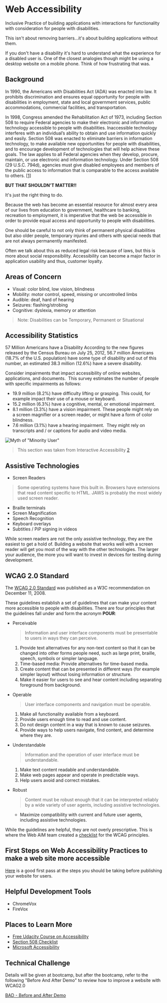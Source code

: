 # Web Accessibility

Inclusive Practice of building applications with interactions for functionality with consideration for people with disabilities.

This isn't about removing barriers…it's about building applications without them.

If you don't have a disability it's hard to understand what the experience for a disabled user is. One of the closest analogies though might be using a desktop website on a mobile phone. Think of how frustrating that was.

## Background
In 1990, the Americans with Disabilities Act (ADA) was enacted into law. It prohibits discrimination and ensures equal opportunity for people with disabilities in employment, state and local government services, public accommodations, commercial facilities, and transportation.

In 1998, Congress amended the Rehabilitation Act of 1973, including Section 508 to require Federal agencies to make their electronic and information technology accessible to people with disabilities. Inaccessible technology interferes with an individual’s ability to obtain and use information quickly and easily. Section 508 was enacted to eliminate barriers in information technology, to make available new opportunities for people with disabilities, and to encourage development of technologies that will help achieve these goals. The law applies to all Federal agencies when they develop, procure, maintain, or use electronic and information technology. Under Section 508 (29 U.S.C. 794d), agencies must give disabled employees and members of the public access to information that is comparable to the access available to others. [[1]](
http://webtools.ca.gov/web-content/web-accessibility/background-on-accessibility/)

**BUT THAT SHOULDN'T MATTER!!**

It's just the right thing to do.

Because the web has become an essential resource for almost every area of our lives from education to government, healthcare to banking, recreation to employment, it is imperative that the web be accessible in order to provide equal access and opportunity to people with disabilities.

One should be careful to not only think of permanent physical disabilities but also older people, temporary injuries and others with special needs that are not always permanently manifested.

Often we talk about this as reduced legal risk because of laws, but this is more about social responsibility. Accessibility can become a major factor in application usability and thus, customer loyalty.

## Areas of Concern
* Visual: color blind, low vision, blindness
* Mobility: motor control, speed, missing or uncontrolled limbs
* Audible: deaf, hard of hearing
* Seizures: flashing/strobing
* Cognitive: dyslexia, memory or attention
> Note: Disabilities can be Temporary, Permanent or Situational

## Accessibility Statistics
57 Million Americans have a Disability
According to the new figures released by the Census Bureau on July 25, 2012, 56.7 million Americans (18.7% of the U.S. population) have some type of disability and out of this number, an estimated 38.3 million (12.6%) have a severe disability.

Consider impairments that impact accessibility of online websites, applications, and documents.  This survey estimates the number of people with specific impairments as follows:
* 19.9 million (8.2%) have difficulty lifting or grasping. This could, for example impact their use of a mouse or keyboard.
* 15.2 million (6.3%) have a cognitive, mental, or emotional impairment.
* 8.1 million (3.3%) have a vision impairment. These people might rely on a screen magnifier or a screen reader, or might have a form of color blindness.
* 7.6 million (3.1%) have a hearing impairment.  They might rely on transcripts and / or captions for audio and video media.

![Myth of "Minority User"](http://www.interactiveaccessibility.com/system/files/account_pics/myth-of-minority-user.png)
>This section was taken from Interactive Accessibility [2](http://www.interactiveaccessibility.com/accessibility-statistics)


## Assistive Technologies
* Screen Readers
> Some operating systems have this built in. Browsers have extensions that read content specific to HTML. JAWS is probably the most widely used screen reader.
* Braille terminals
* Screen Magnification
* Speech Recognition
* Keyboard overlays
* Subtitles / PiP signing in videos

While screen readers are not the only assistive technology, they are the easiest to get a hold of. Building a website that works well with a screen reader will get you most of the way with the other technologies. The larger your audience, the more you will want to invest in devices for testing during development.

## WCAG 2.0 Standard
The [WCAG 2.0 Standard](http://www.w3.org/TR/2008/REC-WCAG20-20081211/) was published as a W3C recommendation on December 11, 2008.

These guidelines establish a set of guidelines that can make your content more accessible to people with disabilities. There are four principles that the guidelines fall under and form the acronym **POUR**:

* Perceivable
    > Information and user interface components must be presentable to users in ways they can perceive.

	1. Provide text alternatives for any non-text content so that it can be changed into other forms people need, such as large print, braille, speech, symbols or simpler language.
    1. Time-based media: Provide alternatives for time-based media.
	1. Create content that can be presented in different ways (for example simpler layout) without losing information or structure.
	1. Make it easier for users to see and hear content including separating foreground from background.
* Operable
	> User interface components and navigation must be operable.

	1. Make all functionality available from a keyboard.
	1. Provide users enough time to read and use content.
	1. Do not design content in a way that is known to cause seizures.
	1. Provide ways to help users navigate, find content, and determine where they are.
* Understandable
    > Information and the operation of user interface must be understandable.
	
    1. Make text content readable and understandable.
	1. Make web pages appear and operate in predictable ways.
	1. Help users avoid and correct mistakes.
* Robust
    > Content must be robust enough that it can be interpreted reliably by a wide variety of user agents, including assistive technologies.

	* Maximize compatibility with current and future user agents, including assistive technologies.

While the guidelines are helpful, they are not overly prescriptive. This is where the Web AIM team created a [checklist](http://webaim.org/standards/wcag/checklist) for the WCAG principles.

## First Steps on Web Accessibility Practices to make a web site more accessible
[Here](http://www.w3.org/WAI/eval/preliminary.html) is a good first pass at the steps you should be taking before publishing your website for users. 

## Helpful Development Tools
* ChromeVox
* FireVox

## Places to Learn More
* [Free Udacity Course on Accessibility](https://classroom.udacity.com/courses/ud891)
* [Section 508 Checklist](http://webaim.org/standards/508/checklist)
* [Microsoft Accessibility](https://www.microsoft.com/en-us/Accessibility/windows)


## Technical Challenge
Details will be given at bootcamp, but after the bootcamp, refer to the following "Before And After Demo" to review how to improve a website with WCAG2.0

[BAD - Before and After Demo](http://www.w3.org/WAI/demos/bad/Overview.html)